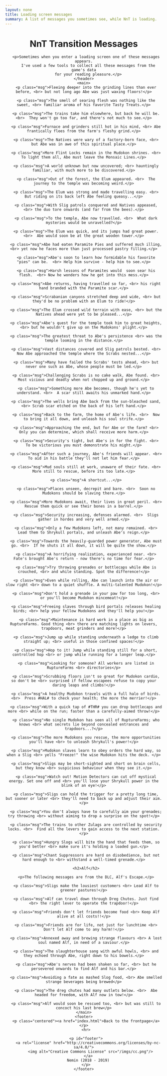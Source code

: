 ```yaml
---
layout: none
title: Loading screen messages
summary: A list of messages you sometimes see, while NnT is loading.
---
```


<html>
  <head>
    <link rel="stylesheet" href="/css/main.css">
    <link rel="icon" href="favicon.ico">
    <title>Oddwords: NnT Transition Messages</title>
    <style>
      p.msg {
          background: black;
          border-radius: 12px;
          padding: 24px 0 24px 0;
          width: 38em;
          text-align: center;
          font-weight: bold;
          font-style: italic;
          color: #bcbcbc;
          margin: 12px auto;
      }
    </style>
  </head>
  <body>
    <header>
      <h1>NnT Transition Messages</h1>

      <p>Sometimes when you enter a loading screen one of these messages appears.
        I've used a few tools to collect all these messages from the game's data
        for your reading pleasure.</p>
    </header>
    <main>
      <p class="msg">Fleeing deeper into the grinding lines than ever before, <br> but not long ago Abe was just waxing floors!</p>

      <p class="msg">The smell of searing flesh was nothing like the sweet, <br> familiar aroma of his favorite Tasty Treats.</p>

      <p class="msg">The trains take him elsewhere, but back he will be. <br>  They won't go too far, and there's not much to see.</p>

      <p class="msg">Furnace and grinders still hot in his mind, <br> Abe frantically flees from the farm's fleshy grind.</p>

      <p class="msg">The Natives were wary of a factory-born face, <br> but Abe was in awe of this spiritual place.</p>

      <p class="msg">More Flint Locks remain in the Mudokon shrines. <br>  To light them all, Abe must leave the Monsaic Lines.</p>

      <p class="msg">A world unknown but now uncovered; <br> hauntingly familiar, with much more to be discovered.</p>

      <p class="msg">Out of the forest, the Elum appeared. <br>  The journey to the temple was becoming weird.</p>

      <p class="msg">The Elum was strong and made travelling easy. <br>  But riding on its back left Abe feeling queasy...</p>

      <p class="msg">With Slig patrols conquered and Natives appeased, <br> the duo tore onwards (and far from the bees).</p>

      <p class="msg">To the temple, Abe now travelled. <br>  What dark mysteries would be unravelled?</p>

      <p class="msg">The Elum was quick, and its jumps had great power. <br>  Abe would soon be at the great wooden tower.</p>

      <p class="msg">Abe had eaten Paramite Pies and suffered much illing, <br> yet now he faces more than just processed pastry filling.</p>

      <p class="msg">Abe's soon to learn how formidable his favorite "pies" can be.  <br> Help him survive - help him to see.</p>

      <p class="msg">Harsh lessons of Paramites would  soon sear his flesh.  <br> Now he wonders how he got into this mess.</p>

      <p class="msg">Abe returns, having travelled so far, <br> his right hand branded with the Paramite scar.</p>

      <p class="msg">Scrabanian canyons stretched deep and wide, <br> but they'd be no problem with an Elum to ride!</p>

      <p class="msg">The Elum crossed wild terrain with ease, <br> but the Natives ahead were yet to be pleased...</p>

      <p class="msg">Abe's quest for the temple took him to great heights, <br> but he wouldn't give up on the Mudokons' plight.</p>

      <p class="msg">The greatest threat to Abe's persistence <br> was the temple looming in the distance.</p>

      <p class="msg">Vast distances covered and Slig patrols bested. <br>  Now Abe approached the temple where the Scrabs nested...</p>

      <p class="msg">Many have failed the Scrabs' tests ahead, <br> but never one such as Abe, whose people must be led.</p>

      <p class="msg">Challenging Scrabs is no cake walk, Abe found. <br>  Most vicious and deadly when not chopped up and ground.</p>

      <p class="msg">Something more Abe becomes, though he's yet to understand. <br>  A scar still awaits his unmarked hand.</p>

      <p class="msg">The wells bring Abe back from the sun-bleached sand, <br> Scrab scar etched on the back of his left hand.</p>

      <p class="msg">Back to the farm, the home of Abe's life. <br>  Now to bring it all down, and unleash his soul strife.</p>

      <p class="msg">Approaching the end, but for Abe or the farm? <br>  Only you can determine, which shall receive more harm.</p>

      <p class="msg">Security's tight, but Abe's in for the fight. <br>  To be victorious you must demonstrate his might.</p>

      <p class="msg">After such a journey, Abe's friends will appear. <br>  To aid in his battle they'll not let him fear.</p>

      <p class="msg">Mud souls still at work, unaware of their fate. <br>  More still to rescue, before its too late.</p>

      <p class="msg">A shortcut...</p>

      <p class="msg">Places unseen, decrepit and bare. <br>  Soon no Mudokons should be slaving there.</p>

      <p class="msg">More Mudokons await, their lives in great peril. <br>  Rescue them quick or see their bones in a barrel.</p>

      <p class="msg">Security increasing, defenses alarmed. <br>  Sligs gather in hordes and very well armed.</p>

      <p class="msg">Only a few Mudokons left, not many remained. <br>  Lead them to Shrykull portals, and unleash Abe's reign.</p>

      <p class="msg">Towards the heavily-guarded power generator, Abe must go. <br>  If he shuts it all down, it will be quite the show.</p>

      <p class="msg">A horrifying realization, experienced near. <br>  Fate's brought Abe's return - now there's no time for fear.</p>

      <p class="msg">Try throwing grenades or bottlecaps while Abe is crouched, <br> and while standing. Spot the difference!</p>

      <p class="msg">Even while rolling, Abe can launch into the air or slow right <br> down to a quiet shuffle. A multi-talented Mudokon!</p>

      <p class="msg">Don't hold a grenade in your paw for too long, <br> or you'll become Mudokon mincemeat!</p>

      <p class="msg">Freeing slaves through bird portals releases healing birds; <br> help your fellow Mudokons and they'll help you!</p>

      <p class="msg">Maintenance is hard work in a place as big as RuptureFarms. Good thing <br> there are matching lights on levers, trapdoors, meat grinders and more!</p>

      <p class="msg">Jump up while standing underneath a ledge to climb straight up; <br> useful in those confined spaces!</p>

      <p class="msg">Hop to it! Jump while standing still for a short, controlled hop <br> or jump while running for a longer leap.</p>

      <p class="msg">Looking for someone? All workers are listed in RuptureFarms <br> directories</p>

      <p class="msg">Scrubbing floors isn't so great for Mudokon cardio, so don't be <br> surprised if fellow escapees refuse to copy your daring leaps and climbs!</p>

      <p class="msg">A healthy Mudokon travels with a full halo of birds. <br>  Press #HAL# to check your health; the more the merrier!</p>

      <p class="msg">With a quick tap of #THR# you can drop bottlecaps and more <br> while on the run; faster than a carefully-aimed throw!</p>

      <p class="msg">No single Mudokon has seen all of RuptureFarms; who knows <br> what secrets lie beyond concealed entrances and trapdoors...?</p>

      <p class="msg">The more Mudokons you rescue, the more opportunities you'll have <br> to unleash Shrykull's power!</p>

      <p class="msg">Mudokon slaves learn to obey orders the hard way, so when a Slig <br> yells "Freeze!" the wise Mudokon hits the deck. </p>

      <p class="msg">Sligs may be short-sighted and short on brain cells, but they know <br> suspicious behaviour when they see it.</p>

      <p class="msg">Watch out! Motion Detectors can cut off mystical energy. Set one off and <br> you'll lose your Shrykull power in the blink of an eye!</p>

      <p class="msg">Sligs can hold the trigger for a pretty long time, but sooner or later <br> they'll need to back up and adjust their aim.</p>

      <p class="msg">You don't always have to carefully aim your grenades; try throwing <br> without aiming to drop a surprise on the spot!</p>

      <p class="msg">The trains to other Zulags are controlled by security locks. <br>  Find all the levers to gain access to the next station.</p>

      <p class="msg">Hungry Slogs will bite the hand that feeds them, so you'd better <br> make sure it's holding a loaded gun.</p>

      <p class="msg">Chant Suppressors are hard on disobedience, but not hard enough to <br> withstand a well-timed grenade.</p>

      <h2>Alf</h2>

      <p>The following messages are from the DLC, Alf's Escape.</p>

      <p class="msg">Sligs make the lousiest customers <br> Lead Alf to greener pastures!</p>

      <p class="msg">Alf can travel down through Dreg Chutes. Just find <br> the right lever to operate the trapdoor!</p>

      <p class="msg">Friends don't let friends become food <br> Keep Alf alive at all costs!!</p>

      <p class="msg">Friends are for life, not just for lunchtime <br> Don't let Alf come to any harm!!</p>

      <p class="msg">Annexed away and brewing strange flavours <br> A lost soul named Alf, in need of a saviour.</p>

      <p class="msg">The slaughterhouse sang with awful howls, <br> and they echoed through Abe, right down to his bowels.</p>

      <p class="msg">Abe's nerves had been shaken so far, <br> but he persevered onwards to find Alf and his bar.</p>

      <p class="msg">Avoiding a fate as mashed Slog food, <br> Abe smelled strange beverages being brewed</p>

      <p class="msg">The dreg chutes had many outlets below. <br>  Abe headed for freedom, with Alf now in tow!</p>

      <p class="msg">Alf would soon be rescued too, <br> but was still to concoct his last brew</p>
    </main>
    <footer>
      <p class="centered"><a href="index.html">Back to the frontpage</a></p>
      <hr>

      <p id="footer">
        <a rel="license" href="http://creativecommons.org/licenses/by-nc-sa/4.0/">
          <img alt="Creative Commons License" src="/imgs/cc.png"/>
        </a>
        Nemin (2018 - 2019)
      </p>
    </footer>
  </body>
</html>
